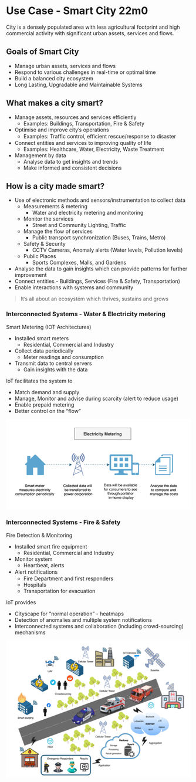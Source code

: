 # Use Case - Smart City 22m0

City is a densely populated area with less agricultural footprint and high commercial activity with significant urban assets, services and flows.

## Goals of Smart City
* Manage urban assets, services and flows
* Respond to various challenges in real-time or optimal time
* Build a balanced city ecosystem
* Long Lasting, Upgradable and Maintainable Systems

## What makes a city smart?
* Manage assets, resources and services efficiently
  * Examples: Buildings, Transportation, Fire & Safety
* Optimise and improve city’s operations
  * Examples: Trafﬁc control, efﬁcient rescue/response to disaster
* Connect entities and services to improving quality of life
  * Examples: Healthcare, Water, Electricity, Waste Treatment
* Management by data
  * Analyse data to get insights and trends
  * Make informed and consistent decisions

## How is a city made smart?
* Use of electronic methods and sensors/instrumentation to collect data
  * Measurements & metering
    * Water and electricity metering and monitoring
  * Monitor the services
    * Street and Community Lighting, Traffic
  * Manage the flow of services
    * Public transport synchronization (Buses, Trains, Metro)
  * Safety & Security
    * CCTV Cameras, Anomaly alerts (Water levels, Pollution levels)
  * Public Places
      * Sports Complexes, Malls, and Gardens
* Analyse the data to gain insights which can provide patterns for further improvement 
* Connect entities - Buildings, Services (Fire & Safety, Transportation)
* Enable interactions with systems and community

> It’s all about an ecosystem which thrives, sustains and grows

### Interconnected Systems - Water & Electricity metering

Smart Metering (IOT Architectures)
* Installed smart meters
  * Residential, Commercial and Industry
* Collect data periodically
  * Meter readings and consumption
* Transmit data to central servers
  * Gain insights with the data

IoT facilitates the system to
* Match demand and supply
* Manage, Monitor and advise during scarcity (alert to reduce usage)
* Enable prepaid metering
* Better control on the “flow”

![](../images/use-case-example-water-electricity.png)

### Interconnected Systems - Fire & Safety

Fire Detection & Monitoring
* Installed smart fire equipment
  * Residential, Commercial and Industry
* Monitor system
  * Heartbeat, alerts
* Alert notiﬁcations
  * Fire Department and first responders
  * Hospitals
  * Transportation for evacuation

IoT provides
* Cityscape for “normal operation” - heatmaps
* Detection of anomalies and multiple system notifications
* Interconnected systems and collaboration (including crowd-sourcing) mechanisms

![use-case-example-fire-safety](../images/use-case-example-fire-safety.png)